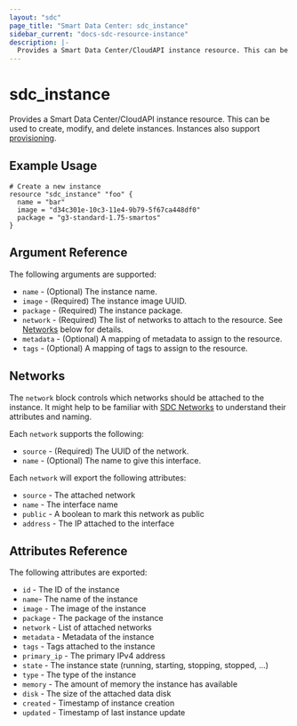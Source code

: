 ```yaml
---
layout: "sdc"
page_title: "Smart Data Center: sdc_instance"
sidebar_current: "docs-sdc-resource-instance"
description: |-
  Provides a Smart Data Center/CloudAPI instance resource. This can be used to create, modify, and delete instances. Instances also support provisioning.
---
```


# sdc\_instance

Provides a Smart Data Center/CloudAPI instance resource. This can be used to
create, modify, and delete instances. Instances also support
[provisioning](/docs/provisioners/index.html).

## Example Usage

```
# Create a new instance
resource "sdc_instance" "foo" {
  name = "bar"
  image = "d34c301e-10c3-11e4-9b79-5f67ca448df0"
  package = "g3-standard-1.75-smartos"
}
```

## Argument Reference

The following arguments are supported:

* `name` - (Optional) The instance name.
* `image` - (Required) The instance image UUID.
* `package` - (Required) The instance package.
* `network` - (Required) The list of networks to attach to the resource.
  See [Networks](#networks) below for details.
* `metadata` - (Optional) A mapping of metadata to assign to the resource.
* `tags` - (Optional) A mapping of tags to assign to the resource.

<a id="networks"></a>
## Networks

The `network` block controls which networks should be attached to the instance.
It might help to be familiar with
[SDC Networks](https://docs.joyent.com/private-cloud/networks) to understand
their attributes and naming.

Each `network` supports the following:

* `source` - (Required) The UUID of the network.
* `name` - (Optional) The name to give this interface.

Each `network` will export the following attributes:

* `source` - The attached network
* `name` - The interface name
* `public` - A boolean to mark this network as public
* `address` - The IP attached to the interface

## Attributes Reference

The following attributes are exported:

* `id` - The ID of the instance
* `name`- The name of the instance
* `image` - The image of the instance
* `package` - The package of the instance
* `network` - List of attached networks
* `metadata` - Metadata of the instance
* `tags` - Tags attached to the instance
* `primary_ip` - The primary IPv4 address
* `state` - The instance state (running, starting, stopping, stopped, ...)
* `type` - The type of the instance
* `memory` - The amount of memory the instance has available
* `disk` - The size of the attached data disk
* `created` - Timestamp of instance creation
* `updated` - Timestamp of last instance update


